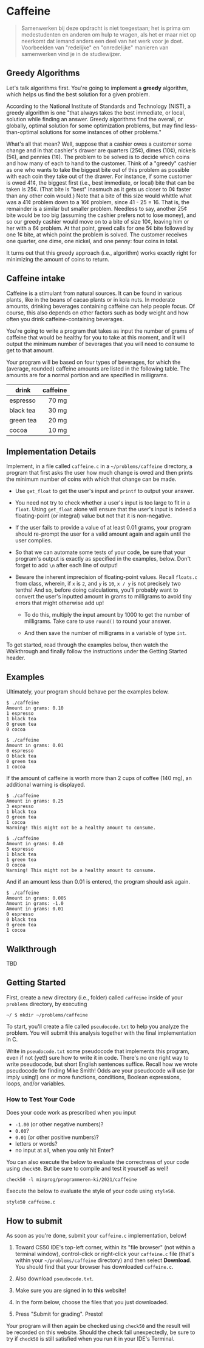 # Caffeine

> Samenwerken bij deze opdracht is niet toegestaan; het is prima om medestudenten en anderen om hulp te vragen, als het er maar niet op neerkomt dat iemand anders een deel van het werk voor je doet. Voorbeelden van "redelijke" en "onredelijke" manieren van samenwerken vind je in de studiewijzer.


## Greedy Algorithms

Let's talk algorithms first. You're going to implement a **greedy** algorithm, which helps us find the best solution for a given problem.

According to the National Institute of Standards and Technology (NIST), a greedy algorithm is one "that always takes the best immediate, or local, solution while finding an answer. Greedy algorithms find the overall, or globally, optimal solution for some optimization problems, but may find less-than-optimal solutions for some instances of other problems."

What's all that mean? Well, suppose that a cashier owes a customer some change and in that cashier's drawer are quarters (25¢), dimes (10¢), nickels (5¢), and pennies (1¢). The problem to be solved is to decide which coins and how many of each to hand to the customer. Think of a "greedy" cashier as one who wants to take the biggest bite out of this problem as possible with each coin they take out of the drawer. For instance, if some customer is owed 41¢, the biggest first (i.e., best immediate, or local) bite that can be taken is 25¢. (That bite is "best" inasmuch as it gets us closer to 0¢ faster than any other coin would.) Note that a bite of this size would whittle what was a 41¢ problem down to a 16¢ problem, since 41 - 25 = 16\. That is, the remainder is a similar but smaller problem. Needless to say, another 25¢ bite would be too big (assuming the cashier prefers not to lose money), and so our greedy cashier would move on to a bite of size 10¢, leaving him or her with a 6¢ problem. At that point, greed calls for one 5¢ bite followed by one 1¢ bite, at which point the problem is solved. The customer receives one quarter, one dime, one nickel, and one penny: four coins in total.

It turns out that this greedy approach (i.e., algorithm) works exactly right for minimizing the amount of coins to return.


## Caffeine intake

Caffeine is a stimulant from natural sources. It can be found in various plants, like in the beans of cacao plants or in kola nuts. In moderate amounts, drinking beverages containing caffeine can help people focus. Of course, this also depends on other factors such as body weight and how often you drink caffeine-containing beverages.

You're going to write a program that takes as input the number of grams of caffeine that would be healthy for you to take at this moment, and it will output the minimum number of beverages that you will need to consume to get to that amount.

Your program will be based on four types of beverages, for which the (average, rounded) caffeine amounts are listed in the following table. The amounts are for a normal portion and are specified in milligrams.

| drink        | caffeine |
| ------------ | -------: |
| espresso     |    70 mg |
| black tea    |    30 mg |
| green tea    |    20 mg |
| cocoa        |    10 mg |




## Implementation Details

Implement, in a file called `caffeine.c` in a `~/problems/caffeine` directory, a program that first asks the user how much change is owed and then prints the minimum number of coins with which that change can be made.

*   Use `get_float` to get the user's input and `printf` to output your answer.

*   You need not try to check whether a user's input is too large to fit in a `float`. Using `get_float` alone will ensure that the user's input is indeed a floating-point (or integral) value but not that it is non-negative.

*   If the user fails to provide a value of at least 0.01 grams, your program should re-prompt the user for a valid amount again and again until the user complies.

*   So that we can automate some tests of your code, be sure that your program's output is exactly as specified in the examples, below. Don't forget to add `\n` after each line of output!

*   Beware the inherent imprecision of floating-point values. Recall `floats.c` from class, wherein, if `x` is `2`, and `y` is `10`, `x / y` is not precisely two tenths! And so, before doing calculations, you'll probably want to convert the user's inputted amount in grams to milligrams to avoid tiny errors that might otherwise add up!

    *   To do this, multiply the input amount by 1000 to get the number of milligrams. Take care to use `round()` to round your answer.
    
    *   And then save the number of milligrams in a variable of type `int`.

To get started, read through the examples below, then watch the Walkthrough and finally follow the instructions under the Getting Started header.


## Examples

Ultimately, your program should behave per the examples below.

    $ ./caffeine
    Amount in grams: 0.10
    1 espresso
    1 black tea
    0 green tea
    0 cocoa

    $ ./caffeine
    Amount in grams: 0.01
    0 espresso
    0 black tea
    0 green tea
    1 cocoa

If the amount of caffeine is worth more than 2 cups of coffee (140 mg), an additional warning is displayed.

    $ ./caffeine
    Amount in grams: 0.25
    3 espresso
    1 black tea
    0 green tea
    1 cocoa
    Warning! This might not be a healthy amount to consume.

    $ ./caffeine
    Amount in grams: 0.40
    5 espresso
    1 black tea
    1 green tea
    0 cocoa
    Warning! This might not be a healthy amount to consume.

And if an amount less than 0.01 is entered, the program should ask again.

    $ ./caffeine
    Amount in grams: 0.005
    Amount in grams: -1.0
    Amount in grams: 0.01
    0 espresso
    0 black tea
    0 green tea
    1 cocoa


## Walkthrough

TBD


## Getting Started

First, create a new directory (i.e., folder) called `caffeine` inside of your `problems` directory, by executing

    ~/ $ mkdir ~/problems/caffeine

To start, you'll create a file called `pseudocode.txt` to help you analyze the problem. You will submit this analysis together with the final implementation in C.

Write in `pseudocode.txt` some pseudocode that implements this program, even if not (yet!) sure how to write it in code. There's no one right way to write pseudocode, but short English sentences suffice. Recall how we wrote pseudocode for finding Mike Smith! Odds are your pseudocode will use (or imply using!) one or more functions, conditions, Boolean expressions, loops, and/or variables.


### How to Test Your Code

Does your code work as prescribed when you input

*   `-1.00` (or other negative numbers)?
*   `0.00`?
*   `0.01` (or other positive numbers)?
*   letters or words?
*   no input at all, when you only hit Enter?

You can also execute the below to evaluate the correctness of your code using `check50`. But be sure to compile and test it yourself as well!

    check50 -l minprog/programmeren-ki/2021/caffeine

Execute the below to evaluate the style of your code using `style50`.

    style50 caffeine.c


## How to submit

As soon as you're done, submit your `caffeine.c` implementation, below! 

1. Toward CS50 IDE's top-left corner, within its "file browser" (not within a terminal window), control-click or right-click your `caffeine.c` file (that's within your `~/problems/caffeine` directory) and then select **Download**. You should find that your browser has downloaded `caffeine.c`.

2. Also download `pseudocode.txt`.

3. Make sure you are signed in to **this** website!

4. In the form below, choose the files that you just downloaded.

5. Press "Submit for grading". Presto!

Your program will then again be checked using `check50` and the result will be recorded on this website. Should the check fail unexpectedly, be sure to try if `check50` is still satisfied when you run it in your IDE's Terminal.
